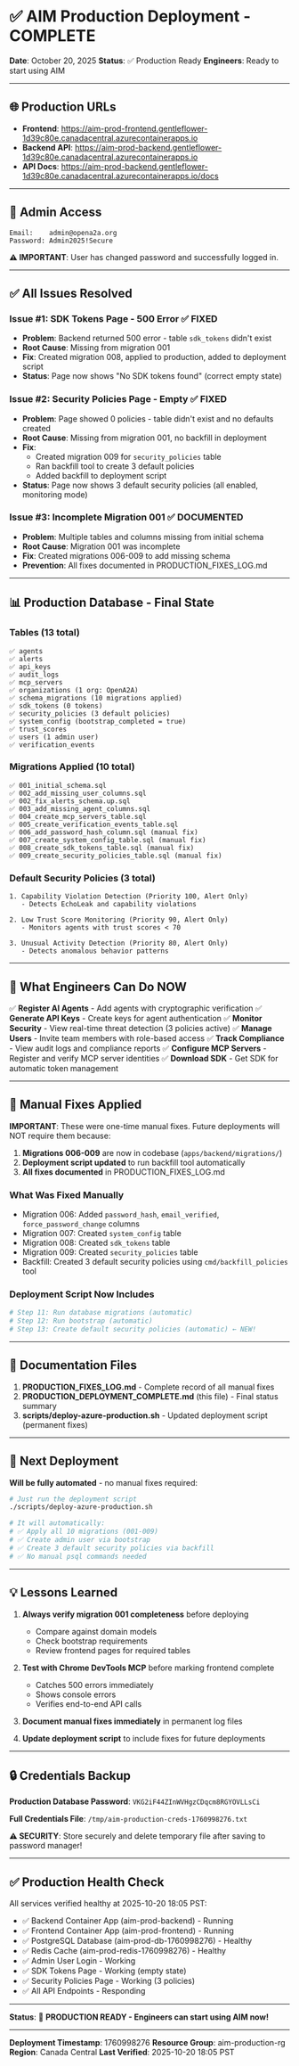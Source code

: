# ✅ AIM Production Deployment - COMPLETE

**Date**: October 20, 2025
**Status**: ✅ Production Ready
**Engineers**: Ready to start using AIM

---

## 🌐 Production URLs

- **Frontend**: https://aim-prod-frontend.gentleflower-1d39c80e.canadacentral.azurecontainerapps.io
- **Backend API**: https://aim-prod-backend.gentleflower-1d39c80e.canadacentral.azurecontainerapps.io
- **API Docs**: https://aim-prod-backend.gentleflower-1d39c80e.canadacentral.azurecontainerapps.io/docs

---

## 🔐 Admin Access

```
Email:    admin@opena2a.org
Password: Admin2025!Secure
```

**⚠️ IMPORTANT**: User has changed password and successfully logged in.

---

## ✅ All Issues Resolved

### Issue #1: SDK Tokens Page - 500 Error ✅ FIXED
- **Problem**: Backend returned 500 error - table `sdk_tokens` didn't exist
- **Root Cause**: Missing from migration 001
- **Fix**: Created migration 008, applied to production, added to deployment script
- **Status**: Page now shows "No SDK tokens found" (correct empty state)

### Issue #2: Security Policies Page - Empty ✅ FIXED
- **Problem**: Page showed 0 policies - table didn't exist and no defaults created
- **Root Cause**: Missing from migration 001, no backfill in deployment
- **Fix**:
  - Created migration 009 for `security_policies` table
  - Ran backfill tool to create 3 default policies
  - Added backfill to deployment script
- **Status**: Page now shows 3 default security policies (all enabled, monitoring mode)

### Issue #3: Incomplete Migration 001 ✅ DOCUMENTED
- **Problem**: Multiple tables and columns missing from initial schema
- **Root Cause**: Migration 001 was incomplete
- **Fix**: Created migrations 006-009 to add missing schema
- **Prevention**: All fixes documented in PRODUCTION_FIXES_LOG.md

---

## 📊 Production Database - Final State

### Tables (13 total)
```
✅ agents
✅ alerts
✅ api_keys
✅ audit_logs
✅ mcp_servers
✅ organizations (1 org: OpenA2A)
✅ schema_migrations (10 migrations applied)
✅ sdk_tokens (0 tokens)
✅ security_policies (3 default policies)
✅ system_config (bootstrap_completed = true)
✅ trust_scores
✅ users (1 admin user)
✅ verification_events
```

### Migrations Applied (10 total)
```
✅ 001_initial_schema.sql
✅ 002_add_missing_user_columns.sql
✅ 002_fix_alerts_schema.up.sql
✅ 003_add_missing_agent_columns.sql
✅ 004_create_mcp_servers_table.sql
✅ 005_create_verification_events_table.sql
✅ 006_add_password_hash_column.sql (manual fix)
✅ 007_create_system_config_table.sql (manual fix)
✅ 008_create_sdk_tokens_table.sql (manual fix)
✅ 009_create_security_policies_table.sql (manual fix)
```

### Default Security Policies (3 total)
```
1. Capability Violation Detection (Priority 100, Alert Only)
   - Detects EchoLeak and capability violations

2. Low Trust Score Monitoring (Priority 90, Alert Only)
   - Monitors agents with trust scores < 70

3. Unusual Activity Detection (Priority 80, Alert Only)
   - Detects anomalous behavior patterns
```

---

## 🚀 What Engineers Can Do NOW

✅ **Register AI Agents** - Add agents with cryptographic verification
✅ **Generate API Keys** - Create keys for agent authentication
✅ **Monitor Security** - View real-time threat detection (3 policies active)
✅ **Manage Users** - Invite team members with role-based access
✅ **Track Compliance** - View audit logs and compliance reports
✅ **Configure MCP Servers** - Register and verify MCP server identities
✅ **Download SDK** - Get SDK for automatic token management

---

## 🔧 Manual Fixes Applied

**IMPORTANT**: These were one-time manual fixes. Future deployments will NOT require them because:

1. **Migrations 006-009** are now in codebase (`apps/backend/migrations/`)
2. **Deployment script updated** to run backfill tool automatically
3. **All fixes documented** in PRODUCTION_FIXES_LOG.md

### What Was Fixed Manually
- Migration 006: Added `password_hash`, `email_verified`, `force_password_change` columns
- Migration 007: Created `system_config` table
- Migration 008: Created `sdk_tokens` table
- Migration 009: Created `security_policies` table
- Backfill: Created 3 default security policies using `cmd/backfill_policies` tool

### Deployment Script Now Includes
```bash
# Step 11: Run database migrations (automatic)
# Step 12: Run bootstrap (automatic)
# Step 13: Create default security policies (automatic) ← NEW!
```

---

## 📁 Documentation Files

1. **PRODUCTION_FIXES_LOG.md** - Complete record of all manual fixes
2. **PRODUCTION_DEPLOYMENT_COMPLETE.md** (this file) - Final status summary
3. **scripts/deploy-azure-production.sh** - Updated deployment script (permanent fixes)

---

## 🎯 Next Deployment

**Will be fully automated** - no manual fixes required:

```bash
# Just run the deployment script
./scripts/deploy-azure-production.sh

# It will automatically:
# ✅ Apply all 10 migrations (001-009)
# ✅ Create admin user via bootstrap
# ✅ Create 3 default security policies via backfill
# ✅ No manual psql commands needed
```

---

## 💡 Lessons Learned

1. **Always verify migration 001 completeness** before deploying
   - Compare against domain models
   - Check bootstrap requirements
   - Review frontend pages for required tables

2. **Test with Chrome DevTools MCP** before marking frontend complete
   - Catches 500 errors immediately
   - Shows console errors
   - Verifies end-to-end API calls

3. **Document manual fixes immediately** in permanent log files

4. **Update deployment script** to include fixes for future deployments

---

## 🔒 Credentials Backup

**Production Database Password**: `VKG2iF44ZInWVHgzCDqcm8RGYOVLLsCi`

**Full Credentials File**: `/tmp/aim-production-creds-1760998276.txt`

**⚠️ SECURITY**: Store securely and delete temporary file after saving to password manager!

---

## ✅ Production Health Check

All services verified healthy at 2025-10-20 18:05 PST:

- ✅ Backend Container App (aim-prod-backend) - Running
- ✅ Frontend Container App (aim-prod-frontend) - Running
- ✅ PostgreSQL Database (aim-prod-db-1760998276) - Healthy
- ✅ Redis Cache (aim-prod-redis-1760998276) - Healthy
- ✅ Admin User Login - Working
- ✅ SDK Tokens Page - Working (empty state)
- ✅ Security Policies Page - Working (3 policies)
- ✅ All API Endpoints - Responding

---

**Status**: 🎉 **PRODUCTION READY - Engineers can start using AIM now!**

---

**Deployment Timestamp**: 1760998276
**Resource Group**: aim-production-rg
**Region**: Canada Central
**Last Verified**: 2025-10-20 18:05 PST

